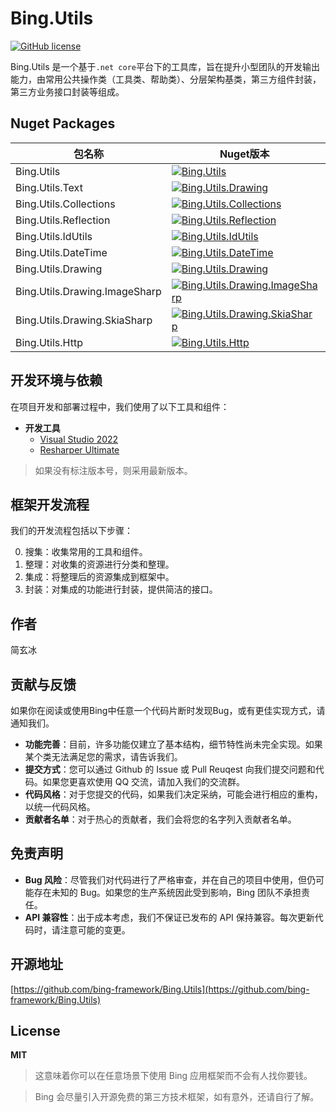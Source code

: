 # Bing.Utils
[![GitHub license](https://img.shields.io/badge/license-MIT-blue.svg)](https://mit-license.org/)

Bing.Utils 是一个基于`.net core`平台下的工具库，旨在提升小型团队的开发输出能力，由常用公共操作类（工具类、帮助类）、分层架构基类，第三方组件封装，第三方业务接口封装等组成。

## Nuget Packages

|包名称|Nuget版本|下载数|
|---|---|---|
|Bing.Utils|[![Bing.Utils](https://img.shields.io/nuget/v/Bing.Utils.svg)](https://www.nuget.org/packages/Bing.Utils/)|[![Bing.Utils](https://img.shields.io/nuget/dt/Bing.Utils.svg)](https://www.nuget.org/packages/Bing.Utils/)|
|Bing.Utils.Text|[![Bing.Utils.Drawing](https://img.shields.io/nuget/v/Bing.Utils.Text.svg)](https://www.nuget.org/packages/Bing.Utils.Text/)|[![Bing.Utils.Text](https://img.shields.io/nuget/dt/Bing.Utils.Text.svg)](https://www.nuget.org/packages/Bing.Utils.Text/)|
|Bing.Utils.Collections|[![Bing.Utils.Collections](https://img.shields.io/nuget/v/Bing.Utils.Collections.svg)](https://www.nuget.org/packages/Bing.Utils.Collections/)|[![Bing.Utils.Collections](https://img.shields.io/nuget/dt/Bing.Utils.Collections.svg)](https://www.nuget.org/packages/Bing.Utils.Collections/)|
|Bing.Utils.Reflection|[![Bing.Utils.Reflection](https://img.shields.io/nuget/v/Bing.Utils.Reflection.svg)](https://www.nuget.org/packages/Bing.Utils.Reflection/)|[![Bing.Utils.Reflectionn](https://img.shields.io/nuget/dt/Bing.Utils.Reflection.svg)](https://www.nuget.org/packages/Bing.Utils.Reflection/)|
|Bing.Utils.IdUtils|[![Bing.Utils.IdUtils](https://img.shields.io/nuget/v/Bing.Utils.IdUtils.svg)](https://www.nuget.org/packages/Bing.Utils.IdUtils/)|[![Bing.Utils.IdUtils](https://img.shields.io/nuget/dt/Bing.Utils.IdUtils.svg)](https://www.nuget.org/packages/Bing.Utils.IdUtils/)|
|Bing.Utils.DateTime|[![Bing.Utils.DateTime](https://img.shields.io/nuget/v/Bing.Utils.DateTime.svg)](https://www.nuget.org/packages/Bing.Utils.DateTime/)|[![Bing.Utils.DateTime](https://img.shields.io/nuget/dt/Bing.Utils.DateTime.svg)](https://www.nuget.org/packages/Bing.Utils.DateTime/)|
|Bing.Utils.Drawing|[![Bing.Utils.Drawing](https://img.shields.io/nuget/v/Bing.Utils.Drawing.svg)](https://www.nuget.org/packages/Bing.Utils.Drawing/)|[![Bing.Utils.Drawing](https://img.shields.io/nuget/dt/Bing.Utils.Drawing.svg)](https://www.nuget.org/packages/Bing.Utils.Drawing/)|
|Bing.Utils.Drawing.ImageSharp|[![Bing.Utils.Drawing.ImageSharp](https://img.shields.io/nuget/v/Bing.Utils.Drawing.ImageSharp.svg)](https://www.nuget.org/packages/Bing.Utils.Drawing.ImageSharp/)|[![Bing.Utils.Drawing.ImageSharp](https://img.shields.io/nuget/dt/Bing.Utils.Drawing.ImageSharp.svg)](https://www.nuget.org/packages/Bing.Utils.Drawing.ImageSharp/)|
|Bing.Utils.Drawing.SkiaSharp|[![Bing.Utils.Drawing.SkiaSharp](https://img.shields.io/nuget/v/Bing.Utils.Drawing.SkiaSharp.svg)](https://www.nuget.org/packages/Bing.Utils.Drawing.SkiaSharp/)|[![Bing.Utils.Drawing.SkiaSharp](https://img.shields.io/nuget/dt/Bing.Utils.Drawing.SkiaSharp.svg)](https://www.nuget.org/packages/Bing.Utils.Drawing.SkiaSharp/)|
|Bing.Utils.Http|[![Bing.Utils.Http](https://img.shields.io/nuget/v/Bing.Utils.Http.svg)](https://www.nuget.org/packages/Bing.Utils.Http/)|[![Bing.Utils.Http](https://img.shields.io/nuget/dt/Bing.Utils.Http.svg)](https://www.nuget.org/packages/Bing.Utils.Http/)|

## 开发环境与依赖

在项目开发和部署过程中，我们使用了以下工具和组件：

- **开发工具**
  - [Visual Studio 2022](https://visualstudio.microsoft.com/zh-hans/vs/)
  - [Resharper Ultimate](https://www.jetbrains.com/resharper/)

> 如果没有标注版本号，则采用最新版本。

## 框架开发流程

我们的开发流程包括以下步骤：

0. 搜集：收集常用的工具和组件。
1. 整理：对收集的资源进行分类和整理。
2. 集成：将整理后的资源集成到框架中。
3. 封装：对集成的功能进行封装，提供简洁的接口。

## 作者

简玄冰

## 贡献与反馈
如果你在阅读或使用Bing中任意一个代码片断时发现Bug，或有更佳实现方式，请通知我们。
- **功能完善**：目前，许多功能仅建立了基本结构，细节特性尚未完全实现。如果某个类无法满足您的需求，请告诉我们。
- **提交方式**：您可以通过 Github 的 Issue 或 Pull Reuqest 向我们提交问题和代码。如果您更喜欢使用 QQ 交流，请加入我们的交流群。
- **代码风格**：对于您提交的代码，如果我们决定采纳，可能会进行相应的重构，以统一代码风格。
- **贡献者名单**：对于热心的贡献者，我们会将您的名字列入贡献者名单。

## 免责声明
- **Bug 风险**：尽管我们对代码进行了严格审查，并在自己的项目中使用，但仍可能存在未知的 Bug。如果您的生产系统因此受到影响，Bing 团队不承担责任。
- **API 兼容性**：出于成本考虑，我们不保证已发布的 API 保持兼容。每次更新代码时，请注意可能的变更。

## 开源地址
[https://github.com/bing-framework/Bing.Utils](https://github.com/bing-framework/Bing.Utils)

## License

**MIT**

> 这意味着你可以在任意场景下使用 Bing 应用框架而不会有人找你要钱。

> Bing 会尽量引入开源免费的第三方技术框架，如有意外，还请自行了解。
